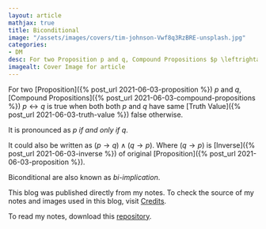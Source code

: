 ```yaml
---
layout: article
mathjax: true
title: Biconditional
image: "/assets/images/covers/tim-johnson-Vwf8q3RzBRE-unsplash.jpg"
categories:
- DM
desc: For two Proposition p and q, Compound Propositions $p \leftrightarrow q$ is true when both both p and q have same Truth Value false otherwise. 
imagealt: Cover Image for article
---
```


For two [Proposition]({% post_url 2021-06-03-proposition %}) *p* and *q*, [Compound Propositions]({% post_url 2021-06-03-compound-propositions %}) $p \leftrightarrow q$ is true when both both *p* and *q* have same [Truth Value]({% post_url 2021-06-03-truth-value %}) false otherwise.





















































































































































































































































































































































































































It is pronounced as *p if and only if q*.

It could also be written as $(p \to q) \wedge (q \to p)$. Where $(q \to p)$ is [Inverse]({% post_url 2021-06-03-inverse %}) of original [Proposition]({% post_url 2021-06-03-proposition %}).





















































































































































































































































































































































































































Biconditional are also known as *bi-implication*.

This blog was published directly from my notes.
To check the source of my notes and images used in this blog, visit <a href="/credits.html" target="_blank">Credits</a>.

To read my notes, download this <a href="https://github.com/bovem/CS" target="blank">repository</a>.